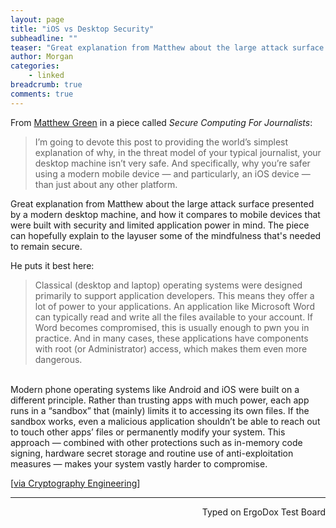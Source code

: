 ```yaml
---
layout: page
title: "iOS vs Desktop Security"
subheadline: ""
teaser: "Great explanation from Matthew about the large attack surface presented by a modern desktop machine, and how it compares to mobile devices that were built with security and limited application power in mind. The piece can hopefully explain to the layuser some of the mindfulness that's needed to remain secure. "
author: Morgan
categories:
    - linked
breadcrumb: true
comments: true
---
```


From [Matthew Green](https://twitter.com/matthew_d_green) in a piece called _Secure Computing For Journalists_:

> I’m going to devote this post to providing the world’s simplest explanation of why, in the threat model of your typical journalist, your desktop machine isn’t very safe. And specifically, why you’re safer using a modern mobile device — and particularly, an iOS device — than just about any other platform.

Great explanation from Matthew about the large attack surface presented by a modern desktop machine, and how it compares to mobile devices that were built with security and limited application power in mind. The piece can hopefully explain to the layuser some of the mindfulness that's needed to remain secure.

He puts it best here:

> Classical (desktop and laptop) operating systems were designed primarily to support application developers. This means they offer a lot of power to your applications. An application like Microsoft Word can typically read and write all the files available to your account. If Word becomes compromised, this is usually enough to pwn you in practice. And in many cases, these applications have components with root (or Administrator) access, which makes them even more dangerous.
<br>
Modern phone operating systems like Android and iOS were built on a different principle. Rather than trusting apps with much power, each app runs in a “sandbox” that (mainly) limits it to accessing its own files. If the sandbox works, even a malicious application shouldn’t be able to reach out to touch other apps’ files or permanently modify your system. This approach — combined with other protections such as in-memory code signing, hardware secret storage and routine use of anti-exploitation measures — makes your system vastly harder to compromise.

[[via Cryptography Engineering](https://blog.cryptographyengineering.com/2017/03/05/secure-computing-for-journalists/)]

---
<p align="right">Typed on ErgoDox Test Board</p>
